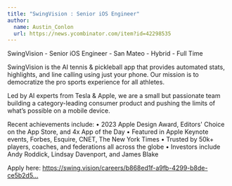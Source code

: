 ```yaml
---
title: "SwingVision : Senior iOS Engineer"
author:
  name: Austin_Conlon
  url: https://news.ycombinator.com/item?id=42298535
---
```

SwingVision - Senior iOS Engineer - San Mateo - Hybrid - Full Time

SwingVision is the AI tennis &amp; pickleball app that provides automated stats, highlights, and line calling using just your phone. Our mission is to democratize the pro sports experience for all athletes.

Led by AI experts from Tesla &amp; Apple, we are a small but passionate team building a category-leading consumer product and pushing the limits of what’s possible on a mobile device.

Recent achievements include:
• 2023 Apple Design Award, Editors&#x27; Choice on the App Store, and 4x App of the Day
• Featured in Apple Keynote events, Forbes, Esquire, CNET, The New York Times
• Trusted by 50k+ players, coaches, and federations all across the globe
• Investors include Andy Roddick, Lindsay Davenport, and James Blake

Apply here: <a href="https:&#x2F;&#x2F;swing.vision&#x2F;careers&#x2F;b868ed1f-a9fb-4299-b8de-ce5b2d507014" rel="nofollow">https:&#x2F;&#x2F;swing.vision&#x2F;careers&#x2F;b868ed1f-a9fb-4299-b8de-ce5b2d5...</a>
<JobApplication />

